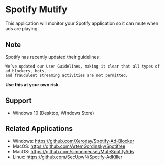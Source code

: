 # Spotify Mutify

This application will monitor your Spotify application so it can mute when ads are playing.

## Note

Spotify has recently updated their guidelines:

```
We’ve updated our User Guidelines, making it clear that all types of ad blockers, bots,
and fraudulent streaming activities are not permitted;
```

**Use this at your own risk.**

## Support

-   Windows 10 (Desktop, Windows Store)

## Related Applications

-   Windows: https://github.com/Xeroday/Spotify-Ad-Blocker
-   MacOS: https://github.com/ArtemGordinsky/Spotifree
-   MacOS: https://github.com/simonmeusel/MuteSpotifyAds
-   Linux: https://github.com/SecUpwN/Spotify-AdKiller
